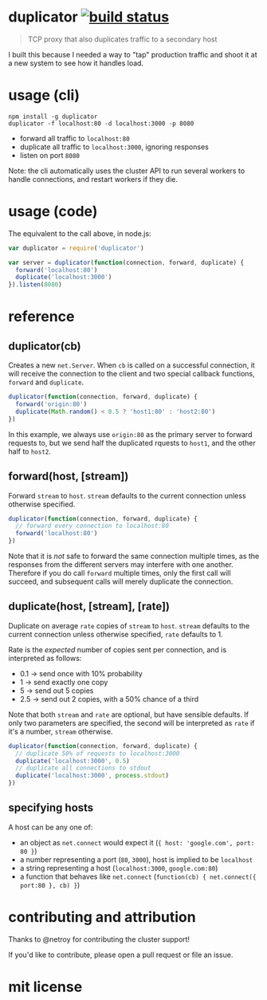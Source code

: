 # duplicator [![build status](https://secure.travis-ci.org/agnoster/duplicator.png?branch=master)](http://travis-ci.org/agnoster/duplicator)

> TCP proxy that also duplicates traffic to a secondary host

I built this because I needed a way to "tap" production traffic and shoot it at a new system to see how it handles load.

# usage (cli)

```
npm install -g duplicator
duplicator -f localhost:80 -d localhost:3000 -p 8080
```

* forward all traffic to `localhost:80`
* duplicate all traffic to `localhost:3000`, ignoring responses
* listen on port `8080`

Note: the cli automatically uses the cluster API to run several workers to handle connections, and restart workers if they die.

# usage (code)

The equivalent to the call above, in node.js:

```js
var duplicator = require('duplicator')

var server = duplicator(function(connection, forward, duplicate) {
  forward('localhost:80')
  duplicate('localhost:3000')
}).listen(8080)
```

# reference

## duplicator(cb)

Creates a new `net.Server`. When `cb` is called on a successful connection, it will receive the connection to the client and two special callback functions, `forward` and `duplicate`.

```js
duplicator(function(connection, forward, duplicate) {
  forward('origin:80')
  duplicate(Math.random() < 0.5 ? 'host1:80' : 'host2:80')
})
```

In this example, we always use `origin:80` as the primary server to forward requests to, but we send half the duplicated rquests to `host1`, and the other half to `host2`.

## forward(host, [stream])

Forward `stream` to `host`. `stream` defaults to the current connection unless otherwise specified.

```js
duplicator(function(connection, forward, duplicate) {
  // forward every connection to localhost:80
  forward('localhost:80')
})
```

Note that it is *not* safe to forward the same connection multiple times, as the responses from the different servers may interfere with one another. Therefore if you do call `forward` multiple times, only the first call will succeed, and subsequent calls will merely duplicate the connection.

## duplicate(host, [stream], [rate])

Duplicate on average `rate` copies of `stream` to `host`. `stream` defaults to the current connection unless otherwise specified, `rate` defaults to 1.

Rate is the *expected* number of copies sent per connection, and is interpreted as follows:
  * 0.1 -> send once with 10% probability
  * 1 -> send exactly one copy
  * 5 -> send out 5 copies
  * 2.5 -> send out 2 copies, with a 50% chance of a third

Note that both `stream` and `rate` are optional, but have sensible defaults. If only two parameters are specified, the second will be interpreted as `rate` if it's a number, `stream` otherwise.

```js
duplicator(function(connection, forward, duplicate) {
  // duplicate 50% of requests to localhost:3000
  duplicate('localhost:3000', 0.5)
  // duplicate all connections to stdout
  duplicate('localhost:3000', process.stdout)
})
```

## specifying hosts

A host can be any one of:

* an object as `net.connect` would expect it (`{ host: 'google.com', port: 80 }`)
* a number representing a port (`80`, `3000`), host is implied to be `localhost`
* a string representing a host (`localhost:3000`, `google.com:80`)
* a function that behaves like `net.connect` (`function(cb) { net.connect({ port:80 }, cb) }`)

# contributing and attribution

Thanks to @netroy for contributing the cluster support!

If you'd like to contribute, please open a pull request or file an issue.

# mit license
